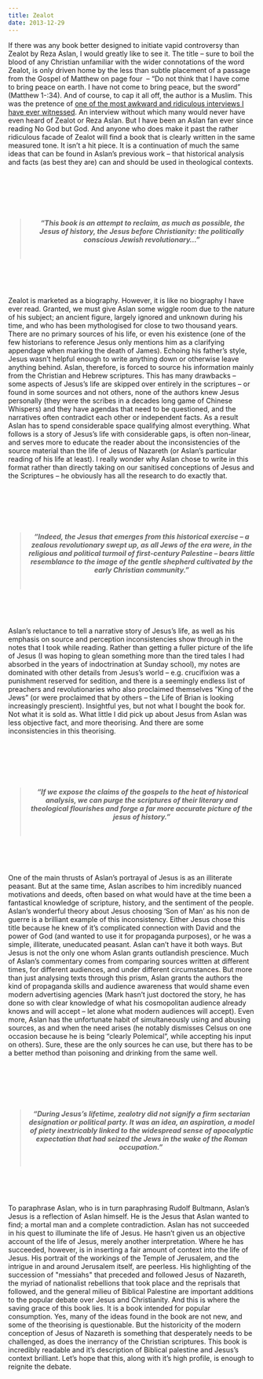 ```yaml
---
title: Zealot
date: 2013-12-29
---
```


<!--kg-card-begin: html--><p>If there was any book better designed to initiate vapid controversy than Zealot by Reza Aslan, I would greatly like to see it. The title &#8211; sure to boil the blood of any Christian unfamiliar with the wider connotations of the word Zealot, is only driven home by the less than subtle placement of a passage from the Gospel of Matthew on page four  &#8211; “Do not think that I have come to bring peace on earth. I have not come to bring peace, but the sword” (Matthew 1-:34). And of course, to cap it all off, the author is a Muslim. This was the pretence of <a href="https://www.youtube.com/watch?v=vwWbPpFZ31s#t=0" target="_blank" rel="noopener noreferrer">one of the most awkward and ridiculous interviews I have ever witnessed</a>. An interview without which many would never have even heard of Zealot or Reza Aslan. But I have been an Aslan fan ever since reading No God but God. And anyone who does make it past the rather ridiculous facade of Zealot will find a book that is clearly written in the same measured tone. It isn’t a hit piece. It is a continuation of much the same ideas that can be found in Aslan’s previous work &#8211; that historical analysis and facts (as best they are) can and should be used in theological contexts.</p><br>
<p> </p><br>
<blockquote>
<p style="text-align: center;"> <em><strong>&#8220;This book is an attempt to reclaim, as much as possible, the Jesus of history, the Jesus before Christianity: the politically conscious Jewish revolutionary&#8230;&#8221;</strong></em></p><br>
</blockquote>
<p>&nbsp;</p><br>
<p>Zealot is marketed as a biography. However, it is like no biography I have ever read. Granted, we must give Aslan some wiggle room due to the nature of his subject; an ancient figure, largely ignored and unknown during his time, and who has been mythologised for close to two thousand years. There are no primary sources of his life, or even his existence (one of the few historians to reference Jesus only mentions him as a clarifying appendage when marking the death of James). Echoing his father’s style, Jesus wasn’t helpful enough to write anything down or otherwise leave anything behind. Aslan, therefore, is forced to source his information mainly from the Christian and Hebrew scriptures. This has many drawbacks &#8211; some aspects of Jesus’s life are skipped over entirely in the scriptures &#8211; or found in some sources and not others, none of the authors knew Jesus personally (they were the scribes in a decades long game of Chinese Whispers) and they have agendas that need to be questioned, and the narratives often contradict each other or independent facts. As a result Aslan has to spend considerable space qualifying almost everything. What follows is a story of Jesus’s life with considerable gaps, is often non-linear, and serves more to educate the reader about the inconsistencies of the source material than the life of Jesus of Nazareth (or Aslan’s particular reading of his life at least). I really wonder why Aslan chose to write in this format rather than directly taking on our sanitised conceptions of Jesus and the Scriptures &#8211; he obviously has all the research to do exactly that.</p><br>
<p> </p><br>
<blockquote>
<p style="text-align: center;"><em><strong>&#8220;Indeed, the Jesus that emerges from this historical exercise &#8211; a zealous revolutionary swept up, as all Jews of the era were, in the religious and political turmoil of first-century Palestine &#8211; bears little resemblance to the image of the gentle shepherd cultivated by the early Christian community.&#8221;</strong></em></p><br>
</blockquote>
<p>&nbsp;</p><br>
<p>Aslan’s reluctance to tell a narrative story of Jesus’s life, as well as his emphasis on source and perception inconsistencies show through in the notes that I took while reading. Rather than getting a fuller picture of the life of Jesus (I was hoping to glean something more than the tired tales I had absorbed in the years of indoctrination at Sunday school), my notes are dominated with other details from Jesus’s world &#8211; e.g. crucifixion was a punishment reserved for sedition, and there is a seemingly endless list of preachers and revolutionaries who also proclaimed themselves “King of the Jews” (or were proclaimed that by others &#8211; the Life of Brian is looking increasingly prescient). Insightful yes, but not what I bought the book for. Not what it is sold as. What little I did pick up about Jesus from Aslan was less objective fact, and more theorising. And there are some inconsistencies in this theorising.</p><br>
<p> </p><br>
<blockquote>
<p style="text-align: center;"> <strong><em>&#8220;If we expose the claims of the gospels to the heat of historical analysis, we can purge the scriptures of their literary and theological flourishes and forge a far more accurate picture of the jesus of history.&#8221;</em></strong></p><br>
</blockquote>
<p>&nbsp;</p><br>
<p>One of the main thrusts of Aslan’s portrayal of Jesus is as an illiterate peasant. But at the same time, Aslan ascribes to him incredibly nuanced motivations and deeds, often based on what would have at the time been a fantastical knowledge of scripture, history, and the sentiment of the people. Aslan’s wonderful theory about Jesus choosing ‘Son of Man’ as his non de guerre is a brilliant example of this inconsistency. Either Jesus chose this title because he knew of it’s complicated connection with David and the power of God (and wanted to use it for propaganda purposes), or he was a simple, illiterate, uneducated peasant. Aslan can’t have it both ways. But Jesus is not the only one whom Aslan grants outlandish prescience. Much of Aslan’s commentary comes from comparing sources written at different times, for different audiences, and under different circumstances. But more than just analysing texts through this prism, Aslan grants the authors the kind of propaganda skills and audience awareness that would shame even modern advertising agencies (Mark hasn’t just doctored the story, he has done so with clear knowledge of what his cosmopolitan audience already knows and will accept &#8211; let alone what modern audiences will accept). Even more, Aslan has the unfortunate habit of simultaneously using and abusing sources, as and when the need arises (he notably dismisses Celsus on one occasion because he is being “clearly Polemical”, while accepting his input on others). Sure, these are the only sources he can use, but there has to be a better method than poisoning and drinking from the same well.</p><br>
<p> </p><br>
<blockquote>
<p style="text-align: center;"><strong><em>&#8220;During Jesus&#8217;s lifetime, zealotry did not signify a firm sectarian designation or political party. It was an idea, an aspiration, a model of piety inextricably linked to the widespread sense of apocalyptic expectation that had seized the Jews in the wake of the Roman occupation.&#8221; </em></strong></p><br>
</blockquote>
<p>&nbsp;</p><br>
<p>To paraphrase Aslan, who is in turn paraphrasing Rudolf Bultmann, Aslan’s Jesus is a reflection of Aslan himself. He is the Jesus that Aslan wanted to find; a mortal man and a complete contradiction. Aslan has not succeeded in his quest to illuminate the life of Jesus. He hasn’t given us an objective account of the life of Jesus, merely another interpretation. Where he has succeeded, however, is in inserting a fair amount of context into the life of Jesus. His portrait of the workings of the Temple of Jerusalem, and the intrigue in and around Jerusalem itself, are peerless. His highlighting of the succession of &quot;messiahs&quot; that preceded and followed Jesus of Nazareth, the myriad of nationalist rebellions that took place and the reprisals that followed, and the general milieu of Biblical Palestine are important additions to the popular debate over Jesus and Christianity. And this is where the saving grace of this book lies. It is a book intended for popular consumption. Yes, many of the ideas found in the book are not new, and some of the theorising is questionable. But the historicity of the modern conception of Jesus of Nazareth is something that desperately needs to be challenged, as does the inerrancy of the Christian scriptures. This book is incredibly readable and it’s description of Biblical palestine and Jesus’s context brilliant. Let’s hope that this, along with it’s high profile, is enough to reignite the debate.</p><br>
<!--kg-card-end: html-->